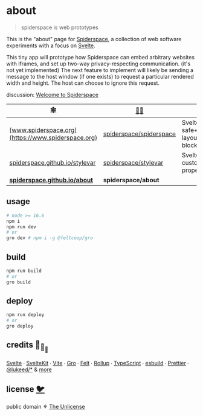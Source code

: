 # about

> spiderspace is web prototypes

This is the "about" page for [Spiderspace](https://github.com/spiderspace/spiderspace),
a collection of web software experiments
with a focus on [Svelte](https://github.com/sveltejs/svelte).

This tiny app will prototype how Spiderspace can embed arbitrary websites with iframes,
and set up two-way privacy-respecting communication. (it's not yet implemented)
The next feature to implement will likely be sending a message to the host window (if one exists)
to request a particular rendered width and height. The host can choose to ignore this request.

discussion: [Welcome to Spiderspace](https://github.com/spiderspace/spiderspace/discussions/1)

| [🕸️](https://www.spiderspace.org)                                        | [🐙🐱](https://github.com/spiderspace)                                | 🧪                                              |
| ------------------------------------------------------------------------ | --------------------------------------------------------------------- | ----------------------------------------------- |
| [www.spiderspace.org](https://www.spiderspace.org)                       | [spiderspace/spiderspace](https://github.com/spiderspace/spiderspace) | Svelte; safe+serializable layout+content blocks |
| [spiderspace.github.io/stylevar](https://spiderspace.github.io/stylevar) | [spiderspace/stylevar](https://github.com/spiderspace/stylevar)       | Svelte; CSS custom properties                   |
| [**spiderspace.github.io/about**](https://spiderspace.github.io/about)   | **spiderspace/about**                                                 |                                                 |

## usage

```bash
# node >= 16.6
npm i
npm run dev
# or
gro dev # npm i -g @feltcoop/gro
```

## build

```bash
npm run build
# or
gro build
```

## deploy

```bash
npm run deploy
# or
gro deploy
```

## credits 🐢<sub>🐢</sub><sub><sub>🐢</sub></sub>

[Svelte](https://github.com/sveltejs/svelte) ∙
[SvelteKit](https://github.com/sveltejs/kit) ∙
[Vite](https://github.com/vitejs/vite) ∙
[Gro](https://github.com/feltcoop/gro) ∙
[Felt](https://github.com/feltcoop/felt) ∙
[Rollup](https://github.com/rollup/rollup) ∙
[TypeScript](https://github.com/microsoft/TypeScript) ∙
[esbuild](https://github.com/evanw/esbuild) ∙
[Prettier](https://github.com/prettier/prettier) ∙
[@lukeed\/\*](https://github.com/lukeed)
& [more](package.json)

## license [🐦](https://wikipedia.org/wiki/Free_and_open-source_software)

public domain ⚘ [The Unlicense](license)

